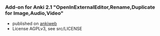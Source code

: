### Add-on for Anki 2.1 "OpenInExternalEditor,Rename,Duplicate for Image,Audio,Video"

- published on [ankiweb]()
- License AGPLv3, see src/LICENSE
